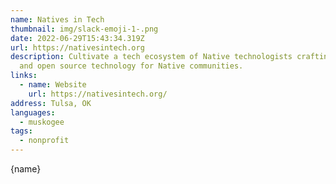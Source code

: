 ```yaml
---
name: Natives in Tech
thumbnail: img/slack-emoji-1-.png
date: 2022-06-29T15:43:34.319Z
url: https://nativesintech.org
description: Cultivate a tech ecosystem of Native technologists crafting free
  and open source technology for Native communities.
links:
  - name: Website
    url: https://nativesintech.org/
address: Tulsa, OK
languages:
  - muskogee
tags:
  - nonprofit
---
```


{name}
